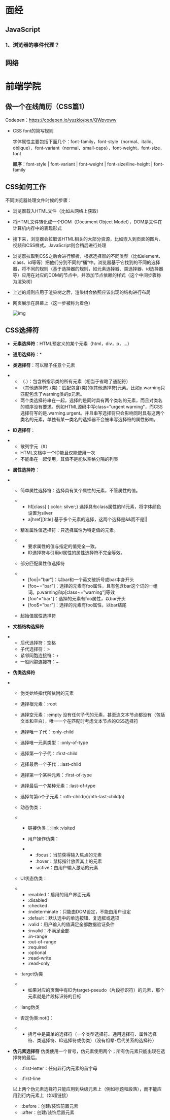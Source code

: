 # 面经

## JavaScript

### 1、浏览器的事件代理？



## 网络





# 前端学院

## 做一个在线简历（CSS篇1）

Codepen：https://codepen.io/yuzkio/pen/QWpvoww

* CSS font的简写规则

  字体属性主要包括下面几个：font-family，font-style（normal、italic、oblique），font-variant（normal、small-caps），font-weight，font-size，font

  **顺序**：font-style | font-variant | font-weight | font-size/line-height | font-family



## CSS如何工作

不同浏览器处理文件时候的步骤：

* 浏览器载入HTML文件（比如从网络上获取）

* 将HTML文件转化成一个DOM（Document Object Model），DOM是文件在计算机内存中的表现形式

* 接下来，浏览器会拉取该HTML相关的大部分资源，比如嵌入到页面的图片、视频和CSS样式。JavaScript则会稍后进行处理

* 浏览器拉取到CSS之后会进行解析，根据选择器的不同类型（比如element、class、id等等）把他们分到不同的“桶”中。浏览器基于它找到的不同的选择器，将不同的规则（基于选择器的规则，如元素选择器、类选择器、id选择器等）应用在对应的DOM的节点中，并添加节点依赖的样式（这个中间步骤称为渲染树）

* 上述的规则应用于渲染树之后，渲染树会依照应该出现的结构进行布局

* 网页展示在屏幕上（这一步被称为着色）

  ![img](https://mdn.mozillademos.org/files/11781/rendering.svg)



## CSS选择符

* **元素选择符**：HTML预定义的某个元素（html，div，p，...）

* **通用选择符**：*

* **类选择符**：可以赋予任意个元素

- - （.）：包含所指示类的所有元素（相当于省略了通配符）
  - （其他选择符).(类)：匹配包含(类)的(其他选择符)元素。比如p.warning只匹配包含了warning类的p元素。
  - 两个类选择符串在一起，选择的是同时具有两个类名的元素，而且对类名的顺序没有要求。例如HTML源码中写class="urgent warning"，而CSS选择符写的是.warning.urgent。并且串写选择符只会影响同时具有这两个类名的元素，单独有某一类名的选择器不会被串写选择符的属性影响。

* **ID选择符**：

- - 散列字元（#）
  - HTML文档中一个ID能且仅能使用一次
  - 不能串在一起使用，其值不是能以空格分隔的列表

* **属性选择符**：

- - 简单属性选择符：选择具有某个属性的元素，不管属性的值。

  - - h1[class] { color: silver;}		选择具有class属性的h1元素，将字体颜色设置为silver
    - a[href][title]				基于多个元素的选择，这两个选择是&&而不是||

  - 精准属性值选择符：只选择属性为特定值的元素。

  - - 要求属性的值与指定的值完全一致。 
    - ID选择符与引用id属性的属性选择符不完全等效。

  - 部分匹配属性值选择符

  - - [foo|="bar"]：以bar和一个英文破折号或bar本身开头
    - [foo~="bar"]：选择的元素有foo属性，且有包含bar这个词的一组词。p.warning和p[class~="warning"]等效
    - [foo^="bar"]：选择的元素有foo属性，以bar开头
    - [foo$="bar"]：选择的元素有foo属性，以bar结尾

  - 起始值属性选择符

* **文档结构选择符**

- - 后代选择符：空格
  - 子代选择符：>
  - 紧邻同胞连接符：+
  - 一般同胞连接符：~

* **伪类选择符**

- - 伪类始终指代所依附的元素

  - 选择根元素：:root

  - 选择空元素：:empty	没有任何子代的元素，甚至连文本节点都没有（包括文本和空白），唯一一个在匹配时考虑文本节点的CSS选择符

  - 选择唯一子代：:only-child

  - 选择唯一元素类型：:only-of-type

  - 选择第一个子代：:first-child

  - 选择最后一个子代：:last-child

  - 选择第一个某种元素：:first-of-type

  - 选择最后一个某种元素：:last-of-type

  - 选择每第n个子元素：:nth-child(n)/nth-last-child(n)

  - 动态伪类：

  - - 链接伪类：:link :visited

    - 用户操作伪类：

    - - :focus：当前获得输入焦点的元素
      - :hover：鼠标指针放置其上的元素
      - :active：由用户输入激活的元素

  - UI状态伪类：

  - - :enabled：启用的用户界面元素
    - :disabled
    - :checked
    - :indeterminate：只能由DOM设定，不能由用户设定
    - :default：默认选中的单选按钮、复选框或选项
    - :valid：用户输入的值满足全部数据验证条件
    - :invalid：不满足全部
    - :in-range
    - :out-of-range
    - :required
    - :optional
    - :read-write
    - :read-only

  - :target伪类

  - - 如果对应的页面中有ID为target-pseudo（片段标识符）的元素，那个元素就是片段标识符的目标

  - :lang伪类

  - 否定伪类:not()：

  - - 括号中是简单的选择符（一个类型选择符、通用选择符、属性选择符、类选择符、ID选择符或伪类）（没有祖辈-后代关系的选择符）

* **伪元素选择符**
  伪类使用一个冒号，伪元素使用两个；所有伪元素只能出现在选择符的最后。

  * ::first-letter：任何非行内元素的首字母

  * ::first-line

  以上两个伪元素选择符只能应用到块级元素上（例如标题和段落），而不能应用到行内元素上（如超链接）

  * ::before：创建/装饰前置元素
  * ::after：创建/装饰后置元素